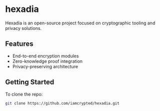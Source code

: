 # hexadia

Hexadia is an open-source project focused on cryptographic tooling and privacy solutions.

## Features
- End-to-end encryption modules
- Zero-knowledge proof integration
- Privacy-preserving architecture

## Getting Started
To clone the repo:
```bash
git clone https://github.com/iamcrypted/hexadia.git
